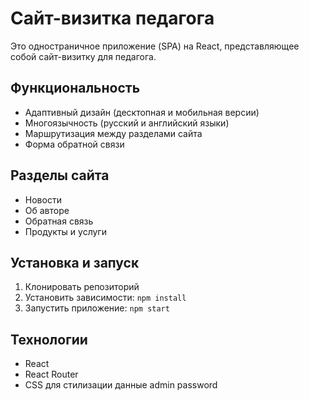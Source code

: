 # Сайт-визитка педагога

Это одностраничное приложение (SPA) на React, представляющее собой сайт-визитку для педагога.

## Функциональность

- Адаптивный дизайн (десктопная и мобильная версии)
- Многоязычность (русский и английский языки)
- Маршрутизация между разделами сайта
- Форма обратной связи

## Разделы сайта

- Новости
- Об авторе
- Обратная связь
- Продукты и услуги

## Установка и запуск

1. Клонировать репозиторий
2. Установить зависимости: `npm install`
3. Запустить приложение: `npm start`

## Технологии

- React
- React Router
- CSS для стилизации 
данные 
admin 
password
